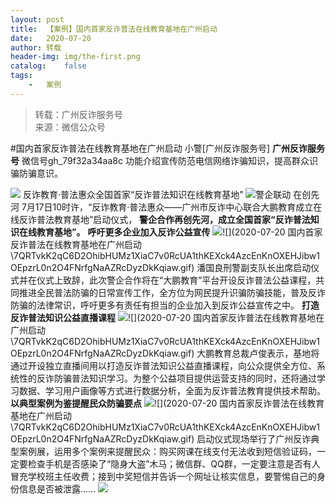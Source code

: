 ```yaml
---
layout:	post
title:	【案例】国内首家反诈普法在线教育基地在广州启动
date:	2020-07-20
author:	转载
header-img:	img/the-first.png
catalog:	false
tags:
	-	案例
---
```


<blockquote><p>转载：广州反诈服务号<br>
来源：微信公众号</p></blockquote>

#国内首家反诈普法在线教育基地在广州启动
小警[广州反诈服务号]
**广州反诈服务号**
微信号gh_79f32a34aa8c
功能介绍宣传防范电信网络诈骗知识，提高群众识骗防骗意识。

![]({{site.baseurl}}/postimg/U80CvqU0rQoj28lia8ADCL5AW90zEfIuXlAR0lXnxsD2So74aNRIOp2SdpAOqa9Rs5Ncxrria1Xqy2j3eXBYsY7A.gif)
反诈教育·普法惠众全国首家“反诈普法知识在线教育基地”
![]({{site.baseurl}}/postimg/U80CvqU0rQrCebgbk8aOEomx9BciaaAq0Ur7VYaKFhGIwUz9T3OXQs3S88tI9uV9Rv9GLZhvgjymeHYVibmHgotA.png)警企联动
在创先河
7月17日10时许，“反诈教育·普法惠众——广州市反诈中心联合大鹏教育成立在线反诈普法教育基地”启动仪式，
**警企合作再创先河，成立全国首家“反诈普法知识在线教育基地”。**
**呼吁更多企业加入反诈公益宣传**
![]({{site.baseurl}}/postimg/U80CvqU0rQrCebgbk8aOEomx9BciaaAq07GYEaUmsiartUoZM3xqhGuiae13ickicmEfkFID75cyQR7Qe3rRK5IoZJQ.jpeg)![](2020-07-20
国内首家反诈普法在线教育基地在广州启动\\7QRTvkK2qC6D2OhibHUMz1XiaC7v0RcUA1thKEXck4AzcEnKnOXEHJibw1OEpzrL0n2O4FNrfgNaAZRcDyzDkKqiaw.gif)
潘国良刑警副支队长出席启动仪式并在仪式上致辞，此次警企合作将在“大鹏教育”平台开设反诈普法公益课程，共同推进全民普法防骗的日常宣传工作，全方位为网民提升识骗防骗技能，普及反诈防骗的法律常识，呼吁更多有责任有担当的企业加入到反诈公益宣传之中。
**打造反诈普法知识公益直播课程**
![]({{site.baseurl}}/postimg/U80CvqU0rQrCebgbk8aOEomx9BciaaAq0lu0rrLm1sfZVOWd6PFp1ibFLOmdkDtnJGgHccwQ60dTaWn6IbfwbIRA.gif)![](2020-07-20
国内首家反诈普法在线教育基地在广州启动\\7QRTvkK2qC6D2OhibHUMz1XiaC7v0RcUA1thKEXck4AzcEnKnOXEHJibw1OEpzrL0n2O4FNrfgNaAZRcDyzDkKqiaw.gif)
大鹏教育总裁卢俊表示，基地将通过开设独立直播间用以打造反诈普法知识公益直播课程，向公众提供全方位、系统性的反诈防骗普法知识学习。为整个公益项目提供运营支持的同时，还将通过学习数据、学习用户画像等方式进行数据分析，全面为反诈普法教育提供技术帮助。
**以典型案例为鉴提醒民众防骗要点**
![]({{site.baseurl}}/postimg/U80CvqU0rQrCebgbk8aOEomx9BciaaAq0T2U2aFBtFO3SL4DuM4z6HGpnvFKqpCrV0oGqX0UD3yA432hiaSckHTw.jpeg)![](2020-07-20
国内首家反诈普法在线教育基地在广州启动\\7QRTvkK2qC6D2OhibHUMz1XiaC7v0RcUA1thKEXck4AzcEnKnOXEHJibw1OEpzrL0n2O4FNrfgNaAZRcDyzDkKqiaw.gif)
启动仪式现场举行了广州反诈典型案例展，运用多个案例来提醒民众：购买网课在线支付无法收到短信验证码，一定要检查手机是否感染了“隐身大盗”木马；微信群、QQ群，一定要注意是否有人冒充学校班主任收费；接到中奖短信并告诉一个网址让核实信息，要警惕自己的身份信息是否被泄露……
![]({{site.baseurl}}/postimg/U80CvqU0rQr4qJDQa4ILyAy3FkfZYUjdIePsxFibgkKx5nZorYywpicWBJdmwibDDoXtia7sDccFgvicRVNOwH6FWUg.gif)
